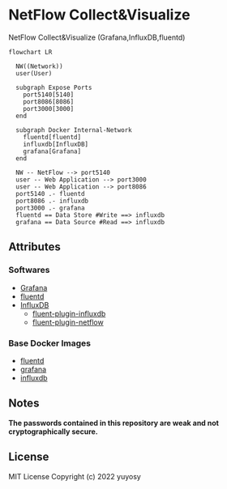 # NetFlow Collect&Visualize
NetFlow Collect&Visualize (Grafana,InfluxDB,fluentd)


``` mermaid
flowchart LR

  NW((Network))
  user(User)

  subgraph Expose Ports
    port5140[5140]
    port8086[8086]
    port3000[3000]
  end

  subgraph Docker Internal-Network
    fluentd[fluentd]
    influxdb[InfluxDB]
    grafana[Grafana]
  end

  NW -- NetFlow --> port5140
  user -- Web Application --> port3000
  user -- Web Application --> port8086
  port5140 .- fluentd
  port8086 .- influxdb
  port3000 .- grafana
  fluentd == Data Store #Write ==> influxdb
  grafana == Data Source #Read ==> influxdb
```

## Attributes

### Softwares
- [Grafana](https://grafana.com)
- [fluentd](https://www.fluentd.org)
- [InfluxDB](https://www.influxdata.com)
  - [fluent-plugin-influxdb](https://github.com/fangli/fluent-plugin-influxdb)
  - [fluent-plugin-netflow](https://github.com/repeatedly/fluent-plugin-netflow)

### Base Docker Images
- [fluentd](https://hub.docker.com/r/fluent/fluentd/)
- [grafana](https://hub.docker.com/r/grafana/grafana/)
- [influxdb](https://hub.docker.com/_/influxdb/)


## Notes
**The passwords contained in this repository are weak and not cryptographically secure.**


## License
MIT License Copyright (c) 2022 yuyosy